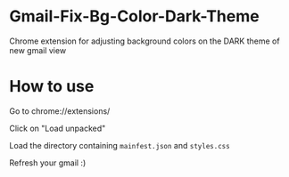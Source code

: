# Gmail-Fix-Bg-Color-Dark-Theme
Chrome extension for adjusting background colors on the DARK theme of new gmail view

# How to use
Go to chrome://extensions/

Click on "Load unpacked"

Load the directory containing `mainfest.json` and `styles.css`

Refresh your gmail :)
